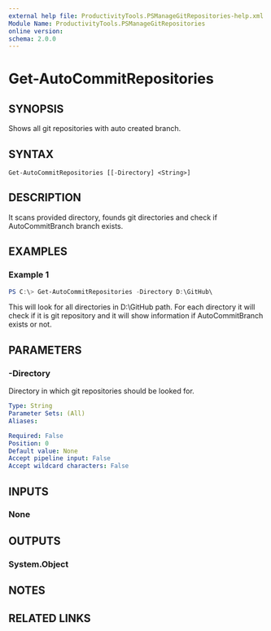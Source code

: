 ```yaml
---
external help file: ProductivityTools.PSManageGitRepositories-help.xml
Module Name: ProductivityTools.PSManageGitRepositories
online version:
schema: 2.0.0
---
```


# Get-AutoCommitRepositories

## SYNOPSIS
Shows all git repositories with auto created branch.

## SYNTAX

```
Get-AutoCommitRepositories [[-Directory] <String>]
```

## DESCRIPTION
It scans provided directory, founds git directories and check if AutoCommitBranch branch exists. 

## EXAMPLES

### Example 1
```powershell
PS C:\> Get-AutoCommitRepositories -Directory D:\GitHub\
```

This will look for all directories in D:\GitHub path. For each directory it will check if it is git repository and it will show information if AutoCommitBranch exists or not.

## PARAMETERS

### -Directory
Directory in which git repositories should be looked for.

```yaml
Type: String
Parameter Sets: (All)
Aliases:

Required: False
Position: 0
Default value: None
Accept pipeline input: False
Accept wildcard characters: False
```

## INPUTS

### None

## OUTPUTS

### System.Object
## NOTES

## RELATED LINKS
